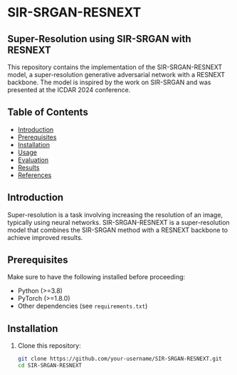 # SIR-SRGAN-RESNEXT

## Super-Resolution using SIR-SRGAN with RESNEXT

This repository contains the implementation of the SIR-SRGAN-RESNEXT model, a super-resolution generative adversarial network with a RESNEXT backbone. The model is inspired by the work on SIR-SRGAN and was presented at the ICDAR 2024 conference.

## Table of Contents
- [Introduction](#introduction)
- [Prerequisites](#prerequisites)
- [Installation](#installation)
- [Usage](#usage)
- [Evaluation](#evaluation)
- [Results](#results)
- [References](#references)

## Introduction

Super-resolution is a task involving increasing the resolution of an image, typically using neural networks. SIR-SRGAN-RESNEXT is a super-resolution model that combines the SIR-SRGAN method with a RESNEXT backbone to achieve improved results.

## Prerequisites

Make sure to have the following installed before proceeding:

- Python (>=3.8)
- PyTorch (>=1.8.0)
- Other dependencies (see `requirements.txt`)

## Installation

1. Clone this repository:

   ```bash
   git clone https://github.com/your-username/SIR-SRGAN-RESNEXT.git
   cd SIR-SRGAN-RESNEXT
